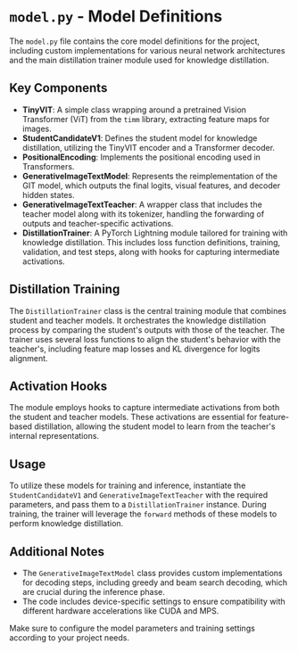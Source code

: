 # `model.py` - Model Definitions

The `model.py` file contains the core model definitions for the project, including custom implementations for various neural network architectures and the main distillation trainer module used for knowledge distillation.


## Key Components

- **TinyVIT**: A simple class wrapping around a pretrained Vision Transformer (ViT) from the `timm` library, extracting feature maps for images.
- **StudentCandidateV1**: Defines the student model for knowledge distillation, utilizing the TinyVIT encoder and a Transformer decoder.
- **PositionalEncoding**: Implements the positional encoding used in Transformers.
- **GenerativeImageTextModel**: Represents the reimplementation of the GIT model, which outputs the final logits, visual features, and decoder hidden states.
- **GenerativeImageTextTeacher**: A wrapper class that includes the teacher model along with its tokenizer, handling the forwarding of outputs and teacher-specific activations.
- **DistillationTrainer**: A PyTorch Lightning module tailored for training with knowledge distillation. This includes loss function definitions, training, validation, and test steps, along with hooks for capturing intermediate activations.


## Distillation Training

The `DistillationTrainer` class is the central training module that combines student and teacher models. It orchestrates the knowledge distillation process by comparing the student's outputs with those of the teacher. The trainer uses several loss functions to align the student's behavior with the teacher's, including feature map losses and KL divergence for logits alignment.


## Activation Hooks

The module employs hooks to capture intermediate activations from both the student and teacher models. These activations are essential for feature-based distillation, allowing the student model to learn from the teacher's internal representations.


## Usage

To utilize these models for training and inference, instantiate the `StudentCandidateV1` and `GenerativeImageTextTeacher` with the required parameters, and pass them to a `DistillationTrainer` instance. During training, the trainer will leverage the `forward` methods of these models to perform knowledge distillation.


## Additional Notes

- The `GenerativeImageTextModel` class provides custom implementations for decoding steps, including greedy and beam search decoding, which are crucial during the inference phase.
- The code includes device-specific settings to ensure compatibility with different hardware accelerations like CUDA and MPS.

Make sure to configure the model parameters and training settings according to your project needs.